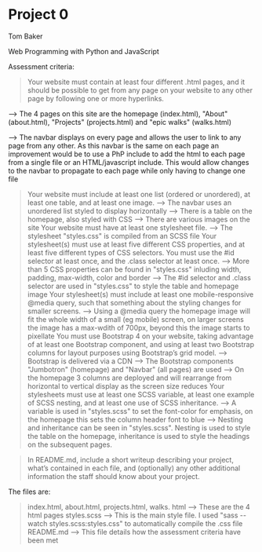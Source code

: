 # Project 0

Tom Baker

Web Programming with Python and JavaScript

Assessment criteria:
>Your website must contain at least four different .html pages, and it should be possible to get from any page on your website to any other page by following one or more hyperlinks.

--> The 4 pages on this site are the homepage (index.html), "About" (about.html), "Projects" (projects.html) and "epic walks" (walks.html)

--> The navbar displays on every page and allows the user to link to any page from any other. As this navbar is the same on each page an improvement would be to use a PhP include to add the html to each page from a single file or an HTML/javascript include. This would allow changes to the navbar to propagate to each page while only having to change one file
>Your website must include at least one list (ordered or unordered), at least one table, and at least one image.
--> The navbar uses an unordered list styled to display horizontally
--> There is a table on the homepage, also styled with CSS
--> There are various images on the site
>Your website must have at least one stylesheet file.
--> The stylesheet "styles.css" is compiled from an SCSS file
>Your stylesheet(s) must use at least five different CSS properties, and at least five different types of CSS selectors. You must use the #id selector at least once, and the .class selector at least once.
--> More than 5 CSS properties can be found in "styles.css" inluding width, padding, max-width, color and border
--> The #id selector and .class selector are used in "styles.css" to style the table and homepage image
>Your stylesheet(s) must include at least one mobile-responsive @media query, such that something about the styling changes for smaller screens.
--> Using a @media query the homepage image will fit the whole width of a small (eg mobile) screen, on larger screens the image has a max-wdith of 700px, beyond this the image starts to pixellate
>You must use Bootstrap 4 on your website, taking advantage of at least one Bootstrap component, and using at least two Bootstrap columns for layout purposes using Bootstrap’s grid model.
--> Bootstrap is delivered via a CDN
--> The Bootstrap components "Jumbotron" (homepage) and "Navbar" (all pages) are used 
--> On the homepage 3 columns are deployed and will rearrange from horizontal to vertical display as the screen size reduces
>Your stylesheets must use at least one SCSS variable, at least one example of SCSS nesting, and at least one use of SCSS inheritance.
--> A variable is used in "styles.scss" to set the font-color for emphasis, on the homepage this sets the column header font to blue
--> Nesting and inheritance can be seen in "styles.scss". Nesting is used to style the table on the homepage, inheritance is used to style the headings on the subsequent pages.

>In README.md, include a short writeup describing your project, what’s contained in each file, and (optionally) any other additional information the staff should know about your project.

The files are:
> index.html, about.html, projects.html, walks. html
--> These are the 4 html pages
> styles.scss 
--> This is the main style file. I used "sass --watch styles.scss:styles.css" to automatically compile the .css file
> README.md
--> This file details how the assessment criteria have been met
